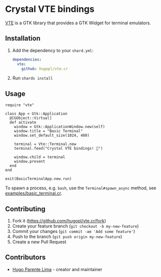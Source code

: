# Crystal VTE bindings

[VTE](https://developer-old.gnome.org/vte/unstable/index.html) is a GTK library that provides a GTK Widget for terminal emulators.

## Installation

1. Add the dependency to your `shard.yml`:

   ```yaml
   dependencies:
     vte:
       github: hugopl/vte.cr
   ```

2. Run `shards install`

## Usage

```crystal
require "vte"

class App < Gtk::Application
  @[GObject::Virtual]
  def activate
    window = Gtk::ApplicationWindow.new(self)
    window.title = "Basic Terminal"
    window.set_default_size(1024, 480)

    terminal = Vte::Terminal.new
    terminal.feed("Crystal VTE bindings! 🎉️")

    window.child = terminal
    window.present
  end
end

exit(BasicTerminalApp.new.run)
```

To spawn a process, e.g. `bash`, use the `Terminal#spawn_async` method, see [examples/basic_terminal.cr](examples/basic_terminal.cr).


## Contributing

1. Fork it (<https://github.com/hugopl/vte.cr/fork>)
2. Create your feature branch (`git checkout -b my-new-feature`)
3. Commit your changes (`git commit -am 'Add some feature'`)
4. Push to the branch (`git push origin my-new-feature`)
5. Create a new Pull Request

## Contributors

- [Hugo Parente Lima](https://github.com/hugopl) - creator and maintainer
